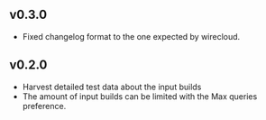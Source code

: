 ## v0.3.0

- Fixed changelog format to the one expected by wirecloud.

## v0.2.0

- Harvest detailed test data about the input builds
- The amount of input builds can be limited with the Max queries preference.